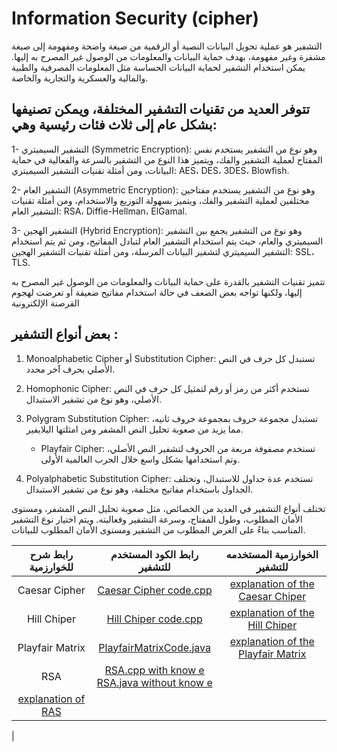 # Information Security (cipher)

التشفير هو عملية تحويل البيانات النصية أو الرقمية من صيغة واضحة ومفهومة إلى صيغة مشفرة وغير مفهومة، بهدف حماية البيانات والمعلومات من الوصول غير المصرح به إليها.
يمكن استخدام التشفير لحماية البيانات الحساسة مثل المعلومات المصرفية والطبية والمالية والعسكرية والتجارية والخاصة.

## تتوفر العديد من تقنيات التشفير المختلفة، ويمكن تصنيفها بشكل عام إلى ثلاث فئات رئيسية وهي:

1- التشفير السيميتري (Symmetric Encryption): وهو نوع من التشفير يستخدم نفس المفتاح لعملية التشفير والفك، ويتميز هذا النوع من التشفير بالسرعة والفعالية في حماية البيانات، ومن أمثلة تقنيات التشفير السيميتري: AES، DES، 3DES، Blowfish.

2- التشفير العام (Asymmetric Encryption): وهو نوع من التشفير يستخدم مفتاحين مختلفين لعملية التشفير والفك، ويتميز بسهولة التوزيع والاستخدام، ومن أمثلة تقنيات التشفير العام: RSA، Diffie-Hellman، ElGamal.

3- التشفير الهجين (Hybrid Encryption): وهو نوع من التشفير يجمع بين التشفير السيميتري والعام، حيث يتم استخدام التشفير العام لتبادل المفاتيح، ومن ثم يتم استخدام التشفير السيميتري لتشفير البيانات المرسلة، ومن أمثلة تقنيات التشفير الهجين: SSL، TLS.

تتميز تقنيات التشفير بالقدرة على حماية البيانات والمعلومات من الوصول غير المصرح به إليها، ولكنها تواجه بعض الضعف في حالة استخدام مفاتيح ضعيفة أو تعرضت لهجوم القرصنة الإلكترونية

## بعض أنواع التشفير :

1. Monoalphabetic Cipher أو Substitution Cipher: تستبدل كل حرف في النص الأصلي بحرف آخر محدد.

2. Homophonic Cipher: تستخدم أكثر من رمز أو رقم لتمثيل كل حرف في النص الأصلي، وهو نوع من تشفير الاستبدال.

3. Polygram Substitution Cipher: تستبدل مجموعة حروف بمجموعة حروف ثانيه، مما يزيد من صعوبة تحليل النص المشفر ومن امثلتها البلايفير.
     - Playfair Cipher: تستخدم مصفوفة مربعة من الحروف لتشفير النص الأصلي، وتم استخدامها بشكل واسع خلال الحرب العالمية الأولى.

4. Polyalphabetic Substitution Cipher: تستخدم عدة جداول للاستبدال، وتختلف الجداول باستخدام مفاتيح مختلفة، وهو نوع من تشفير الاستبدال.

تختلف أنواع التشفير في العديد من الخصائص، مثل صعوبة تحليل النص المشفر، ومستوى الأمان المطلوب، وطول المفتاح، وسرعة التشفير وفعاليته. ويتم اختيار نوع التشفير المناسب بناءً على الغرض المطلوب من التشفير ومستوى الأمان المطلوب للبيانات.

|          رابط شرح للخوارزمية          |                  رابط الكود المستخدم للتشفير                |        الخوارزمية المستخدمه للتشفير      	 		|				
|:-------------------------:|:-------------------------:|:-------------------------:|
|        Caesar Cipher   	  | [Caesar Cipher code.cpp](https://github.com/FatimaALzahrani/InformationSecurity-cipher/blob/main/Caesar%20Cipher/Caesar%20Cipher%20code.cpp)   | [explanation of the Caesar Chiper](https://github.com/FatimaALzahrani/InformationSecurity-cipher/blob/main/Caesar%20Cipher/README.md)                     				 		|
|        Hill Chiper 	  | [Hill Chiper code.cpp](https://github.com/FatimaALzahrani/InformationSecurity-cipher/blob/main/Hill%20Chiper/Hill%20Chiper%20code.cpp)   | [explanation of the Hill Chiper](https://github.com/FatimaALzahrani/InformationSecurity-cipher/blob/main/Hill%20Chiper/README.md)                     				 		|
|        Playfair Matrix   	  | [PlayfairMatrixCode.java](https://github.com/FatimaALzahrani/InformationSecurity-cipher/blob/main/Playfair%20Matrix/PlayfairMatrixCode.java)   | [explanation of the Playfair Matrix](https://github.com/FatimaALzahrani/InformationSecurity-cipher/blob/main/Playfair%20Matrix/README.md)                     				 		|
|        RSA   	  | [RSA.cpp with know e](https://github.com/FatimaALzahrani/InformationSecurity-cipher/blob/main/RSA/RSA1.cpp)   <br /> [RSA.java without know e](https://github.com/FatimaALzahrani/InformationSecurity-cipher/blob/main/RSA/RSA2.java)  
| [explanation of RAS](https://github.com/FatimaALzahrani/InformationSecurity-cipher/blob/main/RSA/README.md)      
|
